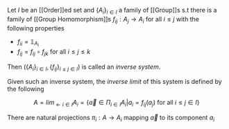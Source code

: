Let $I$ be an [[Order]]ed set and $\{A_i\}_{i\in I}$ a family of [[Group]]s s.t there is a family of [[Group Homomorphism]]s $f_{ij}:A_j\rightarrow A_i$ for all $i\leq j$ with the following properties

* $f_{ii} = \mathbb{1}_{A_i}$
* $f_{ij} = f_{ij}\circ f_{jk}$ for all $i\leq j\leq k$ 

Then $(\{A_i\}_{i\in I}, \{f_{ij}\}_{i\leq j\in I})$ is called an *inverse system*. 

Given such an inverse system, the *inverse limit* of this system is defined by the following 

$$ A = lim_{\leftarrow i\in I}A_i = \{\overrightarrow{a} \in \Pi_{i\in I} A_i | a_i = f_{ij}(a_j) \text{ for all } i\leq j \in I\} $$

There are natural projections $\pi_i:A\rightarrow A_i$ mapping $\overrightarrow{a}$ to its component $a_i$ 